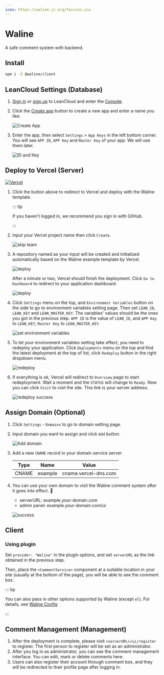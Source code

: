 ```yaml
---
icon: https://waline.js.org/favicon.ico
---
```


# Waline

A safe comment system with backend.

<!-- more -->

## Install

```bash
npm i -D @waline/client
```

## LeanCloud Settings (Database)

1. [Sign in](https://console.leancloud.app/login) or [sign up](https://console.leancloud.app/register) to LeanCloud and enter the [Console](https://console.leancloud.app/apps).

1. Click the [Create app](https://console.leancloud.app/apps) button to create a new app and enter a name you like:

   ![Create App](./assets/leancloud-app-1.jpg)

1. Enter the app, then select `Settings` > `App Keys` in the left bottom corner. You will see `APP ID`, `APP Key` and `Master Key` of your app. We will use them later.

   ![ID and Key](./assets/leancloud-app-2.jpg)

## Deploy to Vercel (Server)

[![Vercel](https://vercel.com/button)](https://vercel.com/new/clone?repository-url=https%3A%2F%2Fgithub.com%2Fwalinejs%2Fwaline%2Ftree%2Fmain%2Fexample)

1. Click the button above to redirect to Vercel and deploy with the Waline template.

   ::: tip

   If you haven't logged in, we recommend you sign in with GitHub.

   :::

1. Input your Vercel project name then click `Create`.

   ![skip team](/images/comment/vercel-2.png)

1. A repository named as your input will be created and initialized automatically based on the Waline example template by Vercel.

   ![deploy](/images/comment/vercel-3.png)

   After a minute or two, Vercel should finish the deployment. Click `Go to Dashboard` to redirect to your application dashboard.

   ![deploy](/images/comment/vercel-4.png)

1. Click `Settings` menu on the top, and `Environment Variables` button on the side to go to environment variables setting page. Then set `LEAN_ID`, `LEAN_KEY` and `LEAN_MASTER_KEY`. The variables' values should be the ones you got in the previous step. `APP ID` is the value of `LEAN_ID`, and `APP Key` to `LEAN_KEY`, `Master Key` to `LEAN_MASTER_KEY`.

   ![set environment variables](/images/comment/vercel-5.png)

1. To let your environment variables setting take effect, you need to redeploy your application. Click `Deployments` menu on the top and find the latest deployment at the top of list, click `Redeploy` button in the right dropdown menu.

   ![redeploy](/images/comment/vercel-6.png)

1. If everything is ok, Vercel will redirect to `Overview` page to start redeployment. Wait a moment and the `STATUS` will change to `Ready`. Now you can click `Visit` to visit the site. This link is your server address.

   ![redeploy success](/images/comment/vercel-7.png)

## Assign Domain (Optional)

1. Click `Settings` - `Domains` to go to domain setting page.

1. Input domain you want to assign and click `Add` button.

   ![Add domain](/images/comment/vercel-8.png)

1. Add a new `CNAME` record in your domain service server.

   | Type  | Name    | Value                |
   | ----- | ------- | -------------------- |
   | CNAME | example | cname.vercel-dns.com |

1. You can use your own domain to visit the Waline comment system after it goes into effect. :tada:

   - serverURL: example.your-domain.com
   - admin panel: example.your-domain.com/ui

   ![success](/images/comment/vercel-9.png)

## Client

### Using plugin

Set `provider: "Waline"` in the plugin options, and set `serverURL` as the link obtained in the previous step.

Then, place the `<CommentService>` component at a suitable location in your site (usually at the bottom of the page), you will be able to see the comment box.

::: tip

You can also pass in other options supported by Waline (except `el`). For details, see [Waline Config](config.md)

:::

## Comment Management (Management)

1. After the deployment is complete, please visit `<serverURL>/ui/register` to register. The first person to register will be set as an administrator.
1. After you log in as administrator, you can see the comment management interface. You can edit, mark or delete comments here.
1. Users can also register their account through comment box, and they will be redirected to their profile page after logging in.
